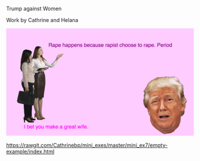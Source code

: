 Trump against Women 

Work by Cathrine and Helana

![alt text](screenshot.png "beskrivelse af billede")  

https://rawgit.com/Cathrinebp/mini_exes/master/mini_ex7/empty-example/index.html


